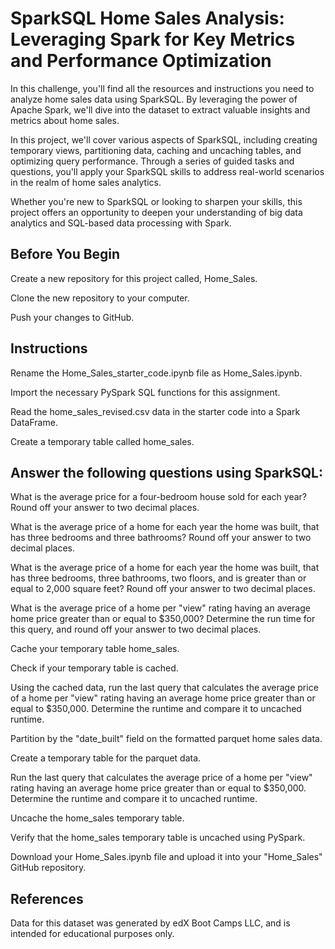 # SparkSQL Home Sales Analysis: Leveraging Spark for Key Metrics and Performance Optimization

 In this challenge, you'll find all the resources and instructions you need to analyze home sales data using SparkSQL. By leveraging the power of Apache Spark, we'll dive into the dataset to extract valuable insights and metrics about home sales.

In this project, we'll cover various aspects of SparkSQL, including creating temporary views, partitioning data, caching and uncaching tables, and optimizing query performance. Through a series of guided tasks and questions, you'll apply your SparkSQL skills to address real-world scenarios in the realm of home sales analytics.

Whether you're new to SparkSQL or looking to sharpen your skills, this project offers an opportunity to deepen your understanding of big data analytics and SQL-based data processing with Spark.


## Before You Begin
Create a new repository for this project called, Home_Sales.

Clone the new repository to your computer.

Push your changes to GitHub.

## Instructions

Rename the Home_Sales_starter_code.ipynb file as Home_Sales.ipynb.

Import the necessary PySpark SQL functions for this assignment.

Read the home_sales_revised.csv data in the starter code into a Spark DataFrame.

Create a temporary table called home_sales.

## Answer the following questions using SparkSQL:

What is the average price for a four-bedroom house sold for each year? Round off your answer to two decimal places.

What is the average price of a home for each year the home was built, that has three bedrooms and three bathrooms? Round off your answer to two decimal places.

What is the average price of a home for each year the home was built, that has three bedrooms, three bathrooms, two floors, and is greater than or equal to 2,000 square feet? Round off your answer to two decimal places.

What is the average price of a home per "view" rating having an average home price greater than or equal to $350,000? Determine the run time for this query, and round off your answer to two decimal places.

Cache your temporary table home_sales.

Check if your temporary table is cached.

Using the cached data, run the last query that calculates the average price of a home per "view" rating having an average home price greater than or equal to $350,000. Determine the runtime and compare it to uncached runtime.

Partition by the "date_built" field on the formatted parquet home sales data.

Create a temporary table for the parquet data.

Run the last query that calculates the average price of a home per "view" rating having an average home price greater than or equal to $350,000. Determine the runtime and compare it to uncached runtime.

Uncache the home_sales temporary table.

Verify that the home_sales temporary table is uncached using PySpark.

Download your Home_Sales.ipynb file and upload it into your "Home_Sales" GitHub repository.

## References
Data for this dataset was generated by edX Boot Camps LLC, and is intended for educational purposes only.

